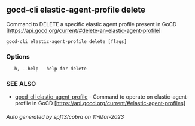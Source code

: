 ## gocd-cli elastic-agent-profile delete

Command to DELETE a specific elastic agent profile present in GoCD [https://api.gocd.org/current/#delete-an-elastic-agent-profile]

```
gocd-cli elastic-agent-profile delete [flags]
```

### Options

```
  -h, --help   help for delete
```

### SEE ALSO

* [gocd-cli elastic-agent-profile](gocd-cli_elastic-agent-profile.md)	 - Command to operate on elastic-agent-profile in GoCD [https://api.gocd.org/current/#elastic-agent-profiles]

###### Auto generated by spf13/cobra on 11-Mar-2023
